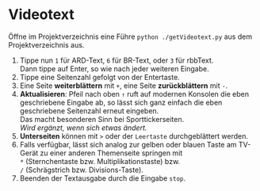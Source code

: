 # Videotext

Öffne im Projektverzeichnis eine Führe `python ./getVideotext.py` aus dem Projektverzeichnis aus.

1. Tippe nun `1` für ARD-Text, `6` für BR-Text, oder `3` für rbbText.<br>
   Dann tippe auf Enter, so wie nach jeder weiteren Eingabe.
2. Tippe eine Seitenzahl gefolgt von der Entertaste.
3. Eine Seite **weiterblättern** mit `+`, eine Seite **zurückblättern** mit `-`.
4. **Aktualisieren**: Pfeil nach oben <code>&uarr;</code> ruft auf modernen Konsolen die eben geschriebene Eingabe ab, so lässt sich ganz einfach die eben geschriebene Seitenzahl erneut eingeben.<br>
   Das macht besonderen Sinn bei Sporttickerseiten.
  <br>*Wird ergänzt, wenn sich etwas ändert.*
6. **Unterseiten** können mit <code>&gt;</code> oder der `Leertaste` durchgeblättert werden.
7. Falls verfügbar, lässt sich analog zur gelben oder blauen Taste am TV-Gerät zu einer anderen Themenseite springen mit<br>
   `*` (Sternchentaste bzw. Multiplikationstaste) bzw. <br>
   `/` (Schrägstrich bzw. Divisions-Taste).
8. Beenden der Textausgabe durch die Eingabe `stop`.
